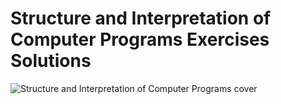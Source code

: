 # Structure and Interpretation of Computer Programs Exercises Solutions

![Structure and Interpretation of Computer Programs cover](https://upload.wikimedia.org/wikipedia/commons/9/9d/SICP_cover.jpg "Structure and Interpretation of Computer Programs")
